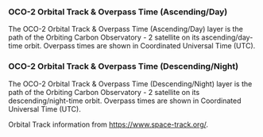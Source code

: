 ### OCO-2 Orbital Track & Overpass Time (Ascending/Day)
The OCO-2 Orbital Track & Overpass Time (Ascending/Day) layer is the path of the Orbiting Carbon Observatory - 2 satellite on its ascending/day-time orbit. Overpass times are shown in Coordinated Universal Time (UTC).

### OCO-2 Orbital Track & Overpass Time (Descending/Night)
The OCO-2 Orbital Track & Overpass Time (Descending/Night) layer is the path of the Orbiting Carbon Observatory - 2 satellite on its descending/night-time orbit. Overpass times are shown in Coordinated Universal Time (UTC).

Orbital Track information from <https://www.space-track.org/>.
